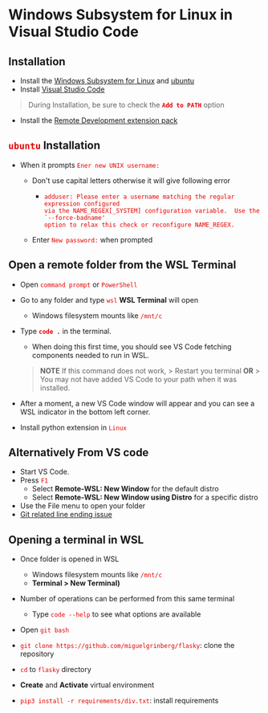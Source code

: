 <style>
    code {
        color: rgb(230, 0, 0);
    }
</style>

#   Windows Subsystem for Linux in Visual Studio Code

## Installation
*   Install the [Windows Subsystem for Linux](https://docs.microsoft.com/windows/wsl/install-win10) and [ubuntu](https://www.microsoft.com/en-pk/p/ubuntu-2004-lts/9n6svws3rx71#activetab=pivot:overviewtab)
*   Install [Visual Studio Code](https://code.visualstudio.com/)
> During Installation, be sure to check the **`Add to PATH`** option

*   Install the [Remote Development extension pack](https://marketplace.visualstudio.com/items?itemName=ms-vscode-remote.vscode-remote-extensionpack)

## `ubuntu` Installation
*   When it prompts `Ener new UNIX username:`
    *   Don't use capital letters otherwise it will give following error
        * ```
          adduser: Please enter a username matching the regular expression configured
          via the NAME_REGEX[_SYSTEM] configuration variable.  Use the `--force-badname'
          option to relax this check or reconfigure NAME_REGEX.
          ```

    *   Enter `New password:` when prompted

##  Open a remote folder from the WSL Terminal
*   Open `command prompt` or `PowerShell`
*   Go to any folder and type `wsl` **WSL Terminal** will open

    *   Windows filesystem mounts like `/mnt/c`
*   Type **`code .`** in the terminal.
    *   When doing this first time, you should see VS Code fetching components needed to run in WSL.
    > **NOTE** If this command does not work,
        >   Restart you terminal **OR**
        >   You may not have added VS Code to your path when it was installed.

*   After a moment, a new VS Code window will appear and you can see a WSL indicator in the bottom left corner.
*   Install python extension in `Linux`

## Alternatively From VS code
*   Start VS Code.
*   Press `F1`
    *   Select **Remote-WSL: New Window** for the default distro
    *   Select **Remote-WSL: New Window using Distro** for a specific distro
*   Use the File menu to open your folder
*   [Git related line ending issue](https://code.visualstudio.com/docs/remote/wsl#_working-with-git)

##  Opening a terminal in WSL
*   Once folder is opened in WSL
    *   Windows filesystem mounts like `/mnt/c`
    *   **Terminal > New Terminal)**
*   Number of operations can be performed from this same terminal
    *   Type `code --help` to see what options are available

*   Open `git bash`
*   `git clone https://github.com/miguelgrinberg/flasky`: clone the repository
*   `cd` to `flasky` directory
*   **Create** and **Activate** virtual environment
*   `pip3 install -r requirements/div.txt`: install requirements
